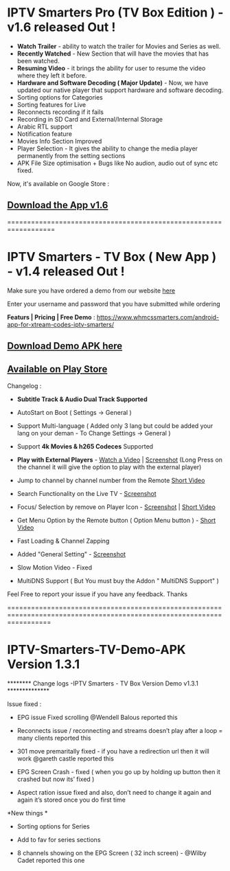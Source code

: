 # IPTV Smarters Pro (TV Box Edition  ) - v1.6 released Out ! 

- **Watch Trailer** - ability to watch the trailer for Movies and Series as well. 
- **Recently Watched** - New Section that will have the movies that has been watched. 
- **Resuming Video**  - it brings the ability for user to resume the video where they left it before. 
- **Hardware and Software Decoding ( Major Update)** - Now, we have updated our native player that support hardware and software decoding. 
- Sorting options for Categories 
- Sorting features for Live 
- Reconnects recording if it fails 
- Recording in SD Card and External/Internal Storage
- Arabic RTL support
- Notification feature
- Movies Info Section Improved 
- Player Selection - It gives the ability to change the media player permanently from the setting sections 
- APK File Size optimisation + Bugs like No audion, audio out of sync etc fixed. 

Now, it's available on Google Store : 

## [Download the App v1.6](https://play.google.com/store/apps/details?id=com.nst.iptvsmarterstvbox)


==================================================================


# IPTV Smarters - TV Box ( New App ) - v1.4 released Out ! 

Make sure you have ordered a demo from our website [here](https://www.whmcssmarters.com/android-app-for-xtream-codes-iptv-smarters/)


Enter your username and password that you have submitted while ordering 

**Featurs | Pricing | Free Demo** : https://www.whmcssmarters.com/android-app-for-xtream-codes-iptv-smarters/

## [Download Demo APK here](https://www.whmcssmarters.com/clients/dl.php?type=d&id=59)

## [Available on Play Store](https://play.google.com/store/apps/details?id=com.nst.iptvsmarterstvbox)

Changelog : 

- **Subtitle Track & Audio Dual Track Supported**

- AutoStart on Boot  ( Settings -> General ) 

- Support Multi-language ( Added only 3 lang but could be added your lang on your deman - To Change Settings -> General ) 

- Support **4k Movies & h265 Codeces** Supported

- **Play with External Players** - [Watch a Video](https://www.dropbox.com/s/2vowzrtbzxy3yu9/playwithexternal.mp4?dl=0)  |  [Screenshot](https://www.dropbox.com/s/z3dcias420j0kpe/PlaywithExternal.jpeg?dl=0)
(Long Press on the channel it will give the option to play with the external player)

- Jump to channel by channel number from the Remote [Short Video](https://www.dropbox.com/s/qdhbaiw9a318gcn/channel-number.mp4?dl=0)

- Search Functionality on the Live TV  - [Screenshot](https://www.dropbox.com/s/1w1ms2g96st0rv4/Search%20Functionality%20.jpeg?dl=0)

- Focus/ Selection by remove on Player Icon - [Screenshot](https://www.dropbox.com/s/xhd8mb2iz7df8qa/focus.jpeg?dl=0) | [Short Video](https://www.dropbox.com/s/a8ralflb95erm21/focus%3Aclicking%20by%20remote%20on%20player.mp4?dl=0)

- Get Menu Option by the Remote button ( Option Menu button ) - [Short Video](https://www.dropbox.com/s/4bm3g1mhnbn87qp/options-menu.mp4?dl=0)

- Fast Loading & Channel Zapping 

- Added "General Setting" - [Screenshot](https://www.dropbox.com/s/senquqwi0hobzw6/general%20setting.jpeg?dl=0)

- Slow Motion Video - Fixed 

- MultiDNS Support ( But You must buy the Addon " MultiDNS Support" )


Feel Free to report your issue if you have any feedback. Thanks



=======================================================================================================================

# IPTV-Smarters-TV-Demo-APK Version 1.3.1

******** Change logs -IPTV Smarters - TV Box Version Demo v1.3.1 **************

 Issue fixed : 

- EPG issue Fixed  scrolling  @Wendell Balous reported this
- Reconnects issue / reconnecting and streams doesn’t play after a loop  = many clients reported this
- 301 move premaritally fixed - if you have a redirection url then it will work @gareth castle reported this
- EPG Screen Crash - fixed ( when you go up by holding up button then it crashed but now its’ fixed )

- Aspect ration issue fixed  and also, don’t need to change it again and again it’s stored once you do first time 

*New things *

- Sorting options for Series 

- Add to fav for series sections 

- 8 channels showing on the EPG Screen ( 32 inch screen) - @Wilby Cadet reported this one 
